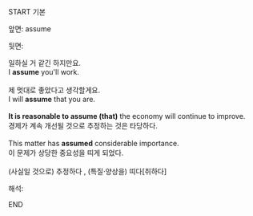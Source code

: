 START
기본

앞면:
assume


뒷면:
<div><div>일하실 거 같긴 하지만요.</div></div><div><div>I <strong>assume</strong> you'll work.<br><br><div><div>제 멋대로 좋았다고 생각할게요.</div></div><div><div>I will <strong>assume</strong> that you are. <br></div></div></div></div><br><div> <b>It is reasonable to assume (that)</b> the economy will continue to improve. </div><div>경제가 계속 개선될 것으로 추정하는 것은 타당하다.<br><br><div>This matter has <b>assumed</b> considerable importance. </div><div>이 문제가 상당한 중요성을 띠게 되었다.</div></div><br>(사실일 것으로) 추정하다 , (특질·양상을) 띠다[취하다]


해석:

END